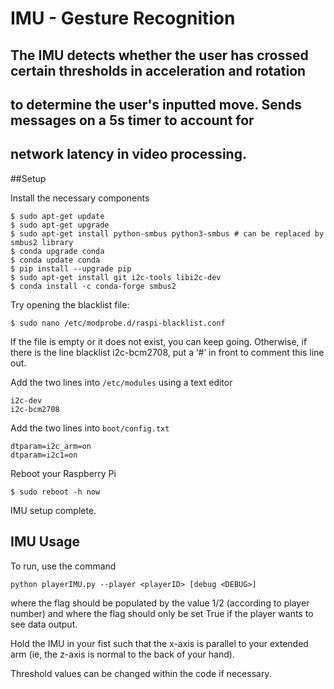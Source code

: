 # IMU - Gesture Recognition
## The IMU detects whether the user has crossed certain thresholds in acceleration and rotation
## to determine the user's inputted move. Sends messages on a 5s timer to account for
## network latency in video processing.

##Setup

Install the necessary components
```
$ sudo apt-get update
$ sudo apt-get upgrade
$ sudo apt-get install python-smbus python3-smbus # can be replaced by smbus2 library
$ conda upgrade conda
$ conda update conda
$ pip install --upgrade pip
$ sudo apt-get install git i2c-tools libi2c-dev
$ conda install -c conda-forge smbus2
```

Try opening the blacklist file:
```
$ sudo nano /etc/modprobe.d/raspi-blacklist.conf
```
If the file is empty or it does not exist, you can keep going. Otherwise, if there is the line
blacklist i2c-bcm2708, put a ‘#’ in front to comment this line out.

Add the two lines into `/etc/modules` using a text editor
```
i2c-dev
i2c-bcm2708
```

Add the two lines into `boot/config.txt`
```
dtparam=i2c_arm=on
dtparam=i2c1=on
```

Reboot your Raspberry Pi
```
$ sudo reboot -h now
```

IMU setup complete.

## IMU Usage

To run, use the command
```
python playerIMU.py --player <playerID> [debug <DEBUG>]
```
where the flag <playerID> should be populated by the value 1/2 (according to player number)
and where the flag <DEBUG> should only be set True if the player wants to see data output.

Hold the IMU in your fist such that the x-axis is parallel to your extended arm
(ie, the z-axis is normal to the back of your hand).

Threshold values can be changed within the code if necessary.
